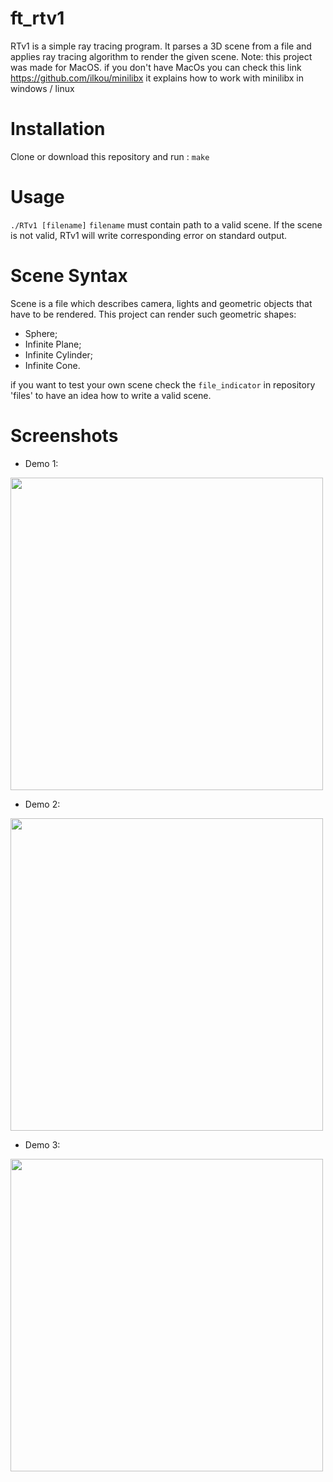 # ft_rtv1

RTv1 is a simple ray tracing program. It parses a 3D scene from a file and applies ray tracing algorithm to render the given scene.
Note: this project was made for MacOS.
if you don't have MacOs you can check this link https://github.com/ilkou/minilibx it explains how to work with minilibx in windows / linux

# Installation

Clone or download this repository and run : ```make```

# Usage

```./RTv1 [filename]```
```filename``` must contain path to a valid scene.
If the scene is not valid, RTv1 will write corresponding error on standard output.

# Scene Syntax

Scene is a file which describes camera, lights and geometric objects that have to be rendered. This project can render such geometric shapes:

* Sphere;
* Infinite Plane;
* Infinite Cylinder;
* Infinite Cone.

if you want to test your own scene check the ```file_indicator``` in repository 'files' to have an idea how to write a valid scene.

# Screenshots

* Demo 1:

<img src="demo1.PNG" width="500" height="500">

* Demo 2:

<img src="demo2.PNG" width="500" height="500">

* Demo 3:

<img src="demo3.PNG" width="500" height="500">
